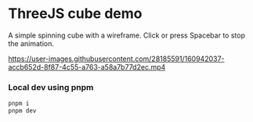 # ThreeJS cube demo

A simple spinning cube with a wireframe. Click or press Spacebar to stop the animation.

https://user-images.githubusercontent.com/28185591/160942037-accb652d-8f87-4c55-a763-a58a7b77d2ec.mp4

### Local dev using pnpm
```bash
pnpm i
pnpm dev
```
